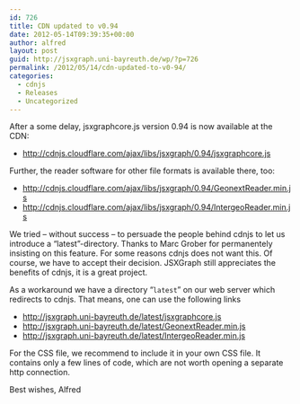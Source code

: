 ```yaml
---
id: 726
title: CDN updated to v0.94
date: 2012-05-14T09:39:35+00:00
author: alfred
layout: post
guid: http://jsxgraph.uni-bayreuth.de/wp/?p=726
permalink: /2012/05/14/cdn-updated-to-v0-94/
categories:
  - cdnjs
  - Releases
  - Uncategorized
---
```

After a some delay, jsxgraphcore.js version 0.94 is now available at the CDN: 

* <http://cdnjs.cloudflare.com/ajax/libs/jsxgraph/0.94/jsxgraphcore.js>

Further, the reader software for other file formats is available there, too:
    
* <http://cdnjs.cloudflare.com/ajax/libs/jsxgraph/0.94/GeonextReader.min.js>
* <http://cdnjs.cloudflare.com/ajax/libs/jsxgraph/0.94/IntergeoReader.min.js>

We tried &#8211; without success &#8211; to persuade the people behind cdnjs to let us introduce a &#8220;latest&#8221;-directory. Thanks to Marc Grober for permanentely insisting on this feature. For some reasons cdnjs does not want this. Of course, we have to accept their decision. JSXGraph still appreciates the benefits of cdnjs, it is a great project.
  
As a workaround we have a directory &#8220;`latest`&#8221; on our web server which redirects to cdnjs. That means, one can use the following links
            
* <http://jsxgraph.uni-bayreuth.de/latest/jsxgraphcore.js> 
* <http://jsxgraph.uni-bayreuth.de/latest/GeonextReader.min.js>
* <http://jsxgraph.uni-bayreuth.de/latest/IntergeoReader.min.js>
                        
For the CSS file, we recommend to include it in your own CSS file. It contains only a few lines of code, which are not worth opening a separate http connection.
  
Best wishes, Alfred
